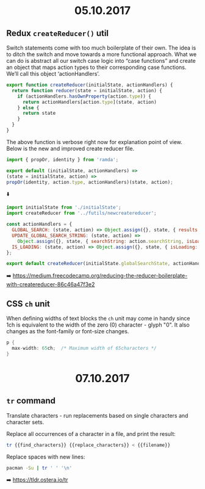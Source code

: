 <h1 align="center">05.10.2017</h1>

## Redux `createReducer()` util

Switch statements come with too much boilerplate of their own.
The idea is to ditch the switch and move towards a more functional approach.
What we can do is abstract all our switch case logic into “case functions” and create an object that maps action types to their corresponding case functions. We’ll call this object ‘actionHandlers’.

```js
export function createReducer(initialState, actionHandlers) {
  return function reducer(state = initialState, action) {
    if (actionHandlers.hasOwnProperty(action.type)) {
      return actionHandlers[action.type](state, action)
    } else {
      return state
    }
  }
}
```

The above function is verbose right now for explanation point of view. Below is the new and improved create reducer file.

```js
import { propOr, identity } from 'ramda';

export default (initialState, actionHandlers) =>
(state = initialState, action) =>
propOr(identity, action.type, actionHandlers)(state, action);
```

:arrow_down:

```js
import initialState from './initialState';
import createReducer from '../futils/newcreatereducer';

const actionHandlers = {
  GLOBAL_SEARCH: (state, action) => Object.assign({}, state, { results: action.results }),
  UPDATE_GLOBAL_SEARCH_STRING: (state, action) =>
    Object.assign({}, state, { searchString: action.searchString, isLoading: true }),
  IS_LOADING: (state, action) => Object.assign({}, state, { isLoading: action.bool })
};

export default createReducer(initialState.globalSearchState, actionHandlers);
```

:arrow_right: https://medium.freecodecamp.org/reducing-the-reducer-boilerplate-with-createreducer-86c46a47f3e2

## CSS `ch` unit

When defining widths of text blocks the `ch` unit may come in handy since 1ch is equivalent to the width of the zero (0) character - glyph "0". It also changes as the font-family or font-size changes.

```cs
p {
  max-width: 65ch;  /* Maximum width of 65characters */
}
```

<h1 align="center">07.10.2017</h1>

## `tr` command

Translate characters - run replacements based on single characters and character sets.

Replace all occurrences of a character in a file, and print the result:

```sh
tr {{find_characters}} {{replace_characters}} < {{filename}}
```

Replace spaces with new lines:

```sh
pacman -Su | tr ' ' '\n'
```

:arrow_right: https://tldr.ostera.io/tr
